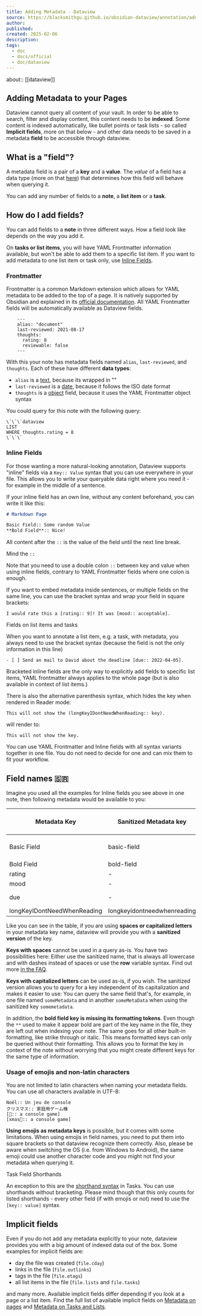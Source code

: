 ```yaml
---
title: Adding Metadata - Dataview
source: https://blacksmithgu.github.io/obsidian-dataview/annotation/add-metadata/
author: 
published: 
created: 2025-02-06
description: 
tags:
  - doc
  - docs/official
  - doc/dataview
---
```

about:: [[dataview]]
## Adding Metadata to your Pages

Dataview cannot query all content of your vault. In order to be able to search, filter and display content, this content needs to be **indexed**. Some content is indexed automatically, like bullet points or task lists - so called **Implicit fields**, more on that below - and other data needs to be saved in a metadata **field** to be accessible through dataview.

## What is a "field"?

A metadata field is a pair of a **key** and a **value**. The *value* of a field has a data type (more on that [here](https://blacksmithgu.github.io/obsidian-dataview/annotation/types-of-metadata/)) that determines how this field will behave when querying it.

You can add any number of fields to a **note**, a **list item** or a **task**.

## How do I add fields?

You can add fields to a **note** in three different ways. How a field look like depends on the way you add it.

On **tasks or list items**, you will have YAML Frontmatter information available, but won't be able to add them to a specific list item. If you want to add metadata to one list item or task only, use [Inline Fields](https://blacksmithgu.github.io/obsidian-dataview/annotation/add-metadata/#inline-fields).

### Frontmatter

Frontmatter is a common Markdown extension which allows for YAML metadata to be added to the top of a page. It is natively supported by Obsidian and explained in its [official documentation](https://help.obsidian.md/Advanced+topics/YAML+front+matter). All YAML Frontmatter fields will be automatically available as Dataview fields.

```
    ---
    alias: "document"
    last-reviewed: 2021-08-17
    thoughts:
      rating: 8
      reviewable: false
    ---
```

With this your note has metadata fields named `alias`, `last-reviewed`, and `thoughts`. Each of these have different **data types**:

- `alias` is a [text](https://blacksmithgu.github.io/obsidian-dataview/annotation/types-of-metadata/#text), because its wrapped in ""
- `last-reviewed` is a [date](https://blacksmithgu.github.io/obsidian-dataview/annotation/types-of-metadata/#date), because it follows the ISO date format
- `thoughts` is a [object](https://blacksmithgu.github.io/obsidian-dataview/annotation/types-of-metadata/#object) field, because it uses the YAML Frontmatter object syntax

You could query for this note with the following query:

```
\`\`\`dataview
LIST
WHERE thoughts.rating = 8
\`\`\`
```

### Inline Fields

For those wanting a more natural-looking annotation, Dataview supports "inline" fields via a `Key:: Value` syntax that you can use everywhere in your file. This allows you to write your queryable data right where you need it - for example in the middle of a sentence.

If your inline field has an own line, without any content beforehand, you can write it like this:

```markdown
# Markdown Page

Basic Field:: Some random Value
**Bold Field**:: Nice!
```

All content after the `::` is the value of the field until the next line break.

Mind the `::`

Note that you need to use a double colon `::` between key and value when using inline fields, contrary to YAML Frontmatter fields where one colon is enough.

If you want to embed metadata inside sentences, or multiple fields on the same line, you can use the bracket syntax and wrap your field in square brackets:

```
I would rate this a [rating:: 9]! It was [mood:: acceptable].
```

Fields on list items and tasks

When you want to annotate a list item, e.g. a task, with metadata, you always need to use the bracket syntax (because the field is not the only information in this line)

```
- [ ] Send an mail to David about the deadline [due:: 2022-04-05].
```

Bracketed inline fields are the only way to explicitly add fields to specific list items, YAML frontmatter always applies to the whole page (but is also available in context of list items.)

There is also the alternative parenthesis syntax, which hides the key when rendered in Reader mode:

```
This will not show the (longKeyIDontNeedWhenReading:: key).
```

will render to:

```
This will not show the key.
```

You can use YAML Frontmatter and Inline fields with all syntax variants together in one file. You do not need to decide for one and can mix them to fit your workflow.

## Field names 🇸🇷

Imagine you used all the examples for Inline fields you see above in one note, then following metadata would be available to you:

| Metadata Key                | Sanitized Metadata key      | Value             | Data Type of Value |
| --------------------------- | --------------------------- | ----------------- | ------------------ |
| Basic Field                 | basic-field                 | Some random Value | Text               |
| Bold Field                  | bold-field                  | Nice!             | Text               |
| rating                      | -                           | 9                 | Number             |
| mood                        | -                           | acceptable        | Text               |
| due                         | -                           | 2022-04-05        | Date               |
| longKeyIDontNeedWhenReading | longkeyidontneedwhenreading | key               | Text               |

Like you can see in the table, if you are using **spaces or capitalized letters** in your metadata key name, dataview will provide you with a **sanitized version** of the key.

**Keys with spaces** cannot be used in a query as-is. You have two possibilities here: Either use the sanitized name, that is always all lowercase and with dashes instead of spaces or use the **row** variable syntax. Find out more [in the FAQ](https://blacksmithgu.github.io/obsidian-dataview/resources/faq/).

**Keys with capitalized letters** can be used as-is, if you wish. The sanitized version allows you to query for a key independent of its capitalization and makes it easier to use: You can query the same field that's, for example, in one file named `someMetadata` and in another `someMetaData` when using the sanitized key `somemetadata`.

In addition, the **bold field key is missing its formatting tokens**. Even though the `**` used to make it appear bold are part of the key name in the file, they are left out when indexing your note. The same goes for all other built-in formatting, like strike through or italic. This means formatted keys can only be queried without their formatting. This allows you to format the key in context of the note without worrying that you might create different keys for the same type of information.

### Usage of emojis and non-latin characters

You are not limited to latin characters when naming your metadata fields. You can use all characters available in UTF-8:

```
Noël:: Un jeu de console
クリスマス:: 家庭用ゲーム機
[🎅:: a console game]
[xmas🎄:: a console game]
```

**Using emojis as metadata keys** is possible, but it comes with some limitations. When using emojis in field names, you need to put them into square brackets so that dataview recognize them correctly. Also, please be aware when switching the OS (i.e. from Windows to Android), the same emoji could use another character code and you might not find your metadata when querying it.

Task Field Shorthands

An exception to this are the [shorthand syntax](https://blacksmithgu.github.io/obsidian-dataview/annotation/metadata-tasks/#field-shorthands) in Tasks. You can use shorthands without bracketing. Please mind though that this only counts for listed shorthands - every other field (if with emojis or not) need to use the `[key:: value]` syntax.

## Implicit fields

Even if you do not add any metadata explicitly to your note, dataview provides you with a big amount of indexed data out of the box. Some examples for implicit fields are:

- day the file was created (`file.cday`)
- links in the file (`file.outlinks`)
- tags in the file (`file.etags`)
- all list items in the file (`file.lists` and `file.tasks`)

and many more. Available implicit fields differ depending if you look at a page or a list item. Find the full list of available implicit fields on [Metadata on pages](https://blacksmithgu.github.io/obsidian-dataview/annotation/metadata-pages/) and [Metadata on Tasks and Lists](https://blacksmithgu.github.io/obsidian-dataview/annotation/metadata-tasks/).